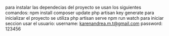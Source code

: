 para instalar las dependecias del proyecto se usan los siguientes comandos:
npm install
composer update
php artisan key generate
para inicializar el proyecto se utiliza
php artisan serve
npm run watch
para iniciar seccion usar el usuario:
username:  karenandrea.m.t@gmail.com
password: 123456
